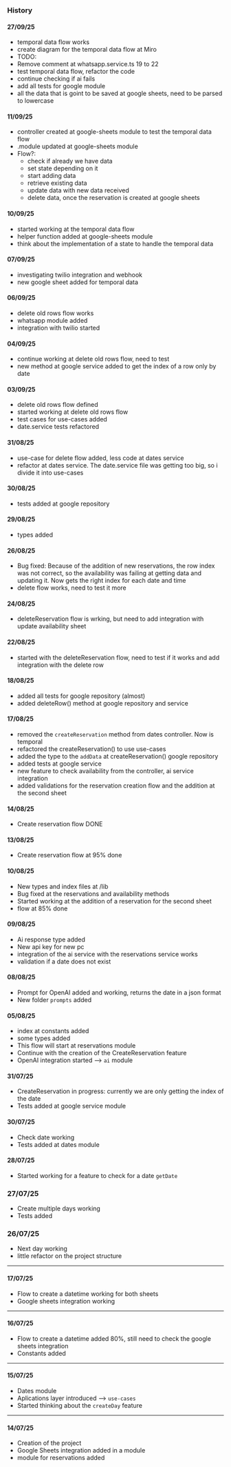 ### History

#### 27/09/25
- temporal data flow works
- create diagram for the temporal data flow at Miro
- TODO:
 - Remove comment at whatsapp.service.ts 19 to 22
 - test temporal data flow, refactor the code
 - continue checking if ai fails 
 - add all tests for google module
 - all the data that is goint to be saved at google sheets, need to be parsed to lowercase


#### 11/09/25
- controller created at google-sheets module to test the temporal data flow
- .module updated at google-sheets module
- Flow?: 
    - check if already we have data
    - set state depending on it
    - start adding data
    - retrieve existing data
    - update data with new data received
    - delete data, once the reservation is created at google sheets

#### 10/09/25
- started working at the temporal data flow
- helper function added at google-sheets module
- think about the implementation of a state to handle the temporal data

#### 07/09/25
- investigating twilio integration and webhook
- new google sheet added for temporal data

#### 06/09/25
- delete old rows flow works
- whatsapp module added
- integration with twilio started

#### 04/09/25
- continue working at delete old rows flow, need to test
- new method at google service added to get the index of a row only by date

#### 03/09/25
- delete old rows flow defined 
- started working at delete old rows flow
- test cases for use-cases added
- date.service tests refactored


#### 31/08/25
- use-case for delete flow added, less code at dates service
- refactor at dates service. The date.service file was getting too big, so i divide it into use-cases

#### 30/08/25
- tests added at google repository


#### 29/08/25
- types added 

#### 26/08/25
- Bug fixed: Because of the addition of new reservations, the row index was not correct, so the availability was failing at getting data and updating it. Now gets the right index for each date and time
- delete flow works, need to test it more

#### 24/08/25
- deleteReservation flow is wrking, but need to add integration with update availability sheet

#### 22/08/25
- started with the deleteReservation flow, need to test if it works and add integration with the delete row

#### 18/08/25
- added all tests for google repository (almost)
- added deleteRow() method at google repository and service

#### 17/08/25
- removed the `createReservation` method from dates controller. Now is temporal
- refactored the createReservation() to use use-cases
- added the type to the `addData` at createReservation() google repository
- added tests at google service
- new feature to check availability from the controller, ai service integration
- added validations for the reservation creation flow and the addition at the second sheet

#### 14/08/25
- Create reservation flow DONE
 

#### 13/08/25
- Create reservation flow at 95% done

#### 10/08/25
- New types and index files at /lib
- Bug fixed at the reservations and availability methods
- Started working at the addition of a reservation for the second sheet
- flow at 85% done

#### 09/08/25
- Ai response type added
- New api key for new pc
- integration of the ai service with the reservations service works
- validation if a date does not exist

#### 08/08/25
- Prompt for OpenAI added and working, returns the date in a json format
- New folder `prompts` added

#### 05/08/25
- index at constants added
- some types added
- This flow will start at reservations module
- Continue with the creation of the CreateReservation feature
- OpenAI integration started --> `ai` module


#### 31/07/25
- CreateReservation in progress: currently we are only getting the index of the date
- Tests added at google service module


#### 30/07/25
- Check date working
- Tests added at dates module


#### 28/07/25
- Started working for a feature to check for a date `getDate`

### 27/07/25
- Create multiple days working
- Tests added

### 26/07/25
- Next day working
- little refactor on the project structure

---
#### 17/07/25
- Flow to create a datetime working for both sheets
- Google sheets integration working

---
#### 16/07/25
- Flow to create a datetime added 80%, still need to check the google sheets integration
- Constants added

---
#### 15/07/25
- Dates module
- Aplications layer introduced --> `use-cases`
- Started thinking about the `createDay` feature

---
#### 14/07/25
- Creation of the project
- Google Sheets integration added in a module
- module for reservations added